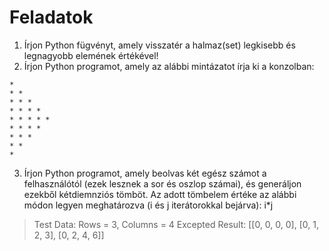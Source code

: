 # Feladatok

1. Írjon Python fügvényt, amely visszatér a halmaz(set) legkisebb és legnagyobb elemének értékével!
2. Írjon Python programot, amely az alábbi mintázatot írja ki a konzolban:

```
*
* *
* * *
* * * *
* * * * *
* * * *
* * *
* *
*
```

3. Írjon Python programot, amely beolvas két egész számot a felhasználótól (ezek lesznek a sor és oszlop számai), és generáljon ezekből kétdiemnziós tömböt.
Az adott tömbelem értéke az alábbi módon legyen meghatározva (i és j iterátorokkal bejárva): i*j

> Test Data: Rows = 3, Columns = 4
> Excepted Result: [[0, 0, 0, 0], [0, 1, 2, 3], [0, 2, 4, 6]] 